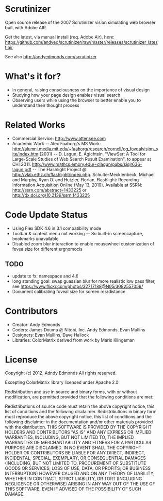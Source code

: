 # Scrutinizer
Open source release of the 2007 Scrutinizer vision simulating web browser built with Adobe AIR. 

Get the latest, via manual install (req. Adobe Air), here: https://github.com/andyed/scrutinizer/raw/master/releases/scrutinizer_latest.air

See also http://andyedmonds.com/scrutinizer

# What's it for?
- In general, raising consciousness on the importance of visual design
- Studying how your page design enables visual search
- Observing users while using the browser to better enable you to understand their thought process

# Related Works
- Commercial Service: http://www.attensee.com
- Academic Work
-- Alex Faaborg's MS Work: http://alumni.media.mit.edu/~faaborg/research/cornell/cg_fovealvision_site/index.htm (2001)
-- D. Lagun, E. Agichtein, "ViewSer: A Tool for Large-Scale Studies of Web Search Result Examination", to appear at CHI 2011. http://www.mathcs.emory.edu/~dlagun/pubs/sigir636-lagun.pdf
-- The Flashlight Project @ http://vlab.ethz.ch/flashlight/index.php.  Schulte-Mecklenbeck, Michael and Murphy, Ryan O. and Hutzler, Florian, Flashlight: Recording Information Acquisition Online (May 13, 2010). Available at SSRN: http://ssrn.com/abstract=1433225 or http://dx.doi.org/10.2139/ssrn.1433225

# Code Update Status
- Using Flex SDK 4.6 in 3.1 compatibility mode
- Toolbar & context menu not working
-- So built-in screencapture, bookmarks unavailable
- Disabled zoom blur interaction to enable mousewheel customization of fovea size for different ergnomocis

## TODO
- update to fx: namespace and 4.6
- long standing goal: swap guassian blur for more realistic low pass filter, see https://www.flickr.com/photos/32717188@N05/3082557059/
- Document calibrating foveal size for screen res/distance


# Contributors
- Creator: Andy Edmonds
- Coders: James Douma @ Nitobi, Inc. Andy Edmonds, Evan Mullins
- Designers: Evan Mullins, Dave Hallock
- Libraries: ColorMatrix derived from work by Mario Klingeman

# License
Copyright (c) 2012, Adndy Edmonds
All rights reserved.

Excepting ColorMatrix library licensed under Apache 2.0

Redistribution and use in source and binary forms, with or without modification, are permitted provided that the following conditions are met:

Redistributions of source code must retain the above copyright notice, this list of conditions and the following disclaimer.
Redistributions in binary form must reproduce the above copyright notice, this list of conditions and the following disclaimer in the documentation and/or other materials provided with the distribution.
THIS SOFTWARE IS PROVIDED BY THE COPYRIGHT HOLDERS AND CONTRIBUTORS "AS IS" AND ANY EXPRESS OR IMPLIED WARRANTIES, INCLUDING, BUT NOT LIMITED TO, THE IMPLIED WARRANTIES OF MERCHANTABILITY AND FITNESS FOR A PARTICULAR PURPOSE ARE DISCLAIMED. IN NO EVENT SHALL THE COPYRIGHT HOLDER OR CONTRIBUTORS BE LIABLE FOR ANY DIRECT, INDIRECT, INCIDENTAL, SPECIAL, EXEMPLARY, OR CONSEQUENTIAL DAMAGES (INCLUDING, BUT NOT LIMITED TO, PROCUREMENT OF SUBSTITUTE GOODS OR SERVICES; LOSS OF USE, DATA, OR PROFITS; OR BUSINESS INTERRUPTION) HOWEVER CAUSED AND ON ANY THEORY OF LIABILITY, WHETHER IN CONTRACT, STRICT LIABILITY, OR TORT (INCLUDING NEGLIGENCE OR OTHERWISE) ARISING IN ANY WAY OUT OF THE USE OF THIS SOFTWARE, EVEN IF ADVISED OF THE POSSIBILITY OF SUCH DAMAGE.
